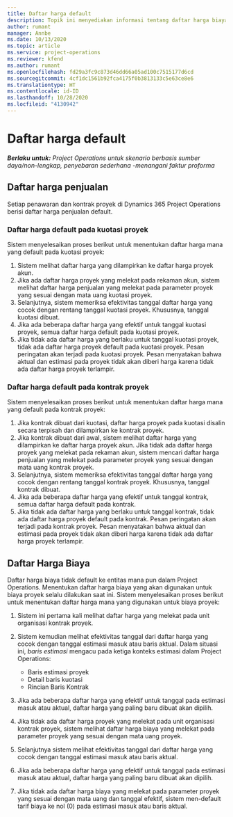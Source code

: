 ```yaml
---
title: Daftar harga default
description: Topik ini menyediakan informasi tentang daftar harga biaya dan penjualan default dalam Project Operations.
author: rumant
manager: Annbe
ms.date: 10/13/2020
ms.topic: article
ms.service: project-operations
ms.reviewer: kfend
ms.author: rumant
ms.openlocfilehash: fd29a3fc9c873d46dd66a05ad100c7515177d6cd
ms.sourcegitcommit: 4cf1dc1561b92fca4175f0b3813133c5e63ce8e6
ms.translationtype: HT
ms.contentlocale: id-ID
ms.lasthandoff: 10/28/2020
ms.locfileid: "4130942"
---
```

# <a name="default-price-lists"></a>Daftar harga default

_**Berlaku untuk:** Project Operations untuk skenario berbasis sumber daya/non-lengkap, penyebaran sederhana -menangani faktur proforma_

## <a name="sales-price-lists"></a>Daftar harga penjualan

Setiap penawaran dan kontrak proyek di Dynamics 365 Project Operations berisi daftar harga penjualan default. 

### <a name="price-list-default-on-project-quotes"></a>Daftar harga default pada kuotasi proyek
Sistem menyelesaikan proses berikut untuk menentukan daftar harga mana yang default pada kuotasi proyek:

1. Sistem melihat daftar harga yang dilampirkan ke daftar harga proyek akun. 
2. Jika ada daftar harga proyek yang melekat pada rekaman akun, sistem melihat daftar harga penjualan yang melekat pada parameter proyek yang sesuai dengan mata uang kuotasi proyek.
3. Selanjutnya, sistem memeriksa efektivitas tanggal daftar harga yang cocok dengan rentang tanggal kuotasi proyek. Khususnya, tanggal kuotasi dibuat.
4. Jika ada beberapa daftar harga yang efektif untuk tanggal kuotasi proyek, semua daftar harga default pada kuotasi proyek.
5. Jika tidak ada daftar harga yang berlaku untuk tanggal kuotasi proyek, tidak ada daftar harga proyek default pada kuotasi proyek. Pesan peringatan akan terjadi pada kuotasi proyek. Pesan menyatakan bahwa aktual dan estimasi pada proyek tidak akan diberi harga karena tidak ada daftar harga proyek terlampir.

### <a name="price-list-default-on-project-contracts"></a>Daftar harga default pada kontrak proyek 
Sistem menyelesaikan proses berikut untuk menentukan daftar harga mana yang default pada kontrak proyek:

1. Jika kontrak dibuat dari kuotasi, daftar harga proyek pada kuotasi disalin secara terpisah dan dilampirkan ke kontrak proyek.
2. Jika kontrak dibuat dari awal, sistem melihat daftar harga yang dilampirkan ke daftar harga proyek akun. Jika tidak ada daftar harga proyek yang melekat pada rekaman akun, sistem mencari daftar harga penjualan yang melekat pada parameter proyek yang sesuai dengan mata uang kontrak proyek.
4. Selanjutnya, sistem memeriksa efektivitas tanggal daftar harga yang cocok dengan rentang tanggal kontrak proyek. Khususnya, tanggal kontrak dibuat.
5. Jika ada beberapa daftar harga yang efektif untuk tanggal kontrak, semua daftar harga default pada kontrak.
6. Jika tidak ada daftar harga yang berlaku untuk tanggal kontrak, tidak ada daftar harga proyek default pada kontrak. Pesan peringatan akan terjadi pada kontrak proyek. Pesan menyatakan bahwa aktual dan estimasi pada proyek tidak akan diberi harga karena tidak ada daftar harga proyek terlampir.

## <a name="cost-price-lists"></a>Daftar Harga Biaya

Daftar harga biaya tidak default ke entitas mana pun dalam Project Operations. Menentukan daftar harga biaya yang akan digunakan untuk biaya proyek selalu dilakukan saat ini. Sistem menyelesaikan proses berikut untuk menentukan daftar harga mana yang digunakan untuk biaya proyek:

1. Sistem ini pertama kali melihat daftar harga yang melekat pada unit organisasi kontrak proyek.
2. Sistem kemudian melihat efektivitas tanggal dari daftar harga yang cocok dengan tanggal estimasi masuk atau baris aktual. Dalam situasi ini, *baris estimasi* mengacu pada ketiga konteks estimasi dalam Project Operations:

    - Baris estimasi proyek
    - Detail baris kuotasi
    - Rincian Baris Kontrak
  
3. Jika ada beberapa daftar harga yang efektif untuk tanggal pada estimasi masuk atau aktual, daftar harga yang paling baru dibuat akan dipilih.
4. Jika tidak ada daftar harga proyek yang melekat pada unit organisasi kontrak proyek, sistem melihat daftar harga biaya yang melekat pada parameter proyek yang sesuai dengan mata uang proyek.
5. Selanjutnya sistem melihat efektivitas tanggal dari daftar harga yang cocok dengan tanggal estimasi masuk atau baris aktual. 
6. Jika ada beberapa daftar harga yang efektif untuk tanggal pada estimasi masuk atau aktual, daftar harga yang paling baru dibuat akan dipilih.
7. Jika tidak ada daftar harga biaya yang melekat pada parameter proyek yang sesuai dengan mata uang dan tanggal efektif, sistem men-default tarif biaya ke nol (0) pada estimasi masuk atau baris aktual.
